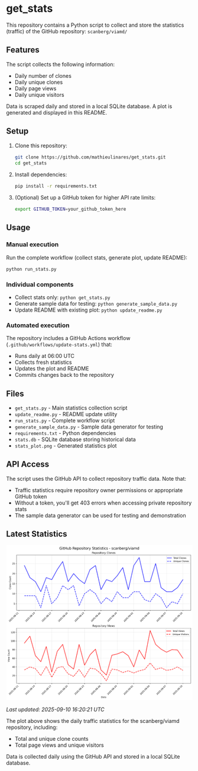 # get_stats

This repository contains a Python script to collect and store the statistics (traffic) of the GitHub repository: `scanberg/viamd/`

## Features

The script collects the following information:
- Daily number of clones
- Daily unique clones  
- Daily page views
- Daily unique visitors

Data is scraped daily and stored in a local SQLite database. A plot is generated and displayed in this README.

## Setup

1. Clone this repository:
   ```bash
   git clone https://github.com/mathieulinares/get_stats.git
   cd get_stats
   ```

2. Install dependencies:
   ```bash
   pip install -r requirements.txt
   ```

3. (Optional) Set up a GitHub token for higher API rate limits:
   ```bash
   export GITHUB_TOKEN=your_github_token_here
   ```

## Usage

### Manual execution
Run the complete workflow (collect stats, generate plot, update README):
```bash
python run_stats.py
```

### Individual components
- Collect stats only: `python get_stats.py`
- Generate sample data for testing: `python generate_sample_data.py`
- Update README with existing plot: `python update_readme.py`

### Automated execution
The repository includes a GitHub Actions workflow (`.github/workflows/update-stats.yml`) that:
- Runs daily at 06:00 UTC
- Collects fresh statistics
- Updates the plot and README
- Commits changes back to the repository

## Files

- `get_stats.py` - Main statistics collection script
- `update_readme.py` - README update utility
- `run_stats.py` - Complete workflow script
- `generate_sample_data.py` - Sample data generator for testing
- `requirements.txt` - Python dependencies
- `stats.db` - SQLite database storing historical data
- `stats_plot.png` - Generated statistics plot

## API Access

The script uses the GitHub API to collect repository traffic data. Note that:
- Traffic statistics require repository owner permissions or appropriate GitHub token
- Without a token, you'll get 403 errors when accessing private repository stats
- The sample data generator can be used for testing and demonstration

## Latest Statistics

![Repository Statistics](stats_plot.png)

*Last updated: 2025-09-10 16:20:21 UTC*

The plot above shows the daily traffic statistics for the scanberg/viamd repository, including:
- Total and unique clone counts
- Total page views and unique visitors

Data is collected daily using the GitHub API and stored in a local SQLite database.